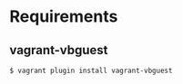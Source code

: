 Requirements
============

vagrant-vbguest
---------------
```bash
$ vagrant plugin install vagrant-vbguest
```
